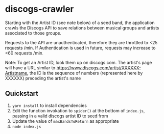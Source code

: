 # discogs-crawler

Starting with the Artist ID (see note below) of a seed band, the application crawls the Discogs API to save relations between musical groups and artists associated to those groups.

Requests to the API are unauthenticated, therefore they are throttled to <25 requests /min. If Authentication is used in future, requests may increase to <60 requests /min.

Note: To get an Artist ID, look them up on discogs.com. The artist's page will have a URL similar to https://www.discogs.com/artist/XXXXXX-Artistname, the ID is the sequence of numbers (represented here by XXXXXX) preceding the artist's name

## Quickstart

1. `yarn install` to install dependencies
2. Edit the function invokation to `spider()` at the bottom of `index.js`, passing in a valid discogs artist ID to seed from
3. Update the value of `maxBandsToReturn` as appropriate
4.  `node index.js`
